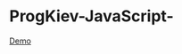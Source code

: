# ProgKiev-JavaScript-
[Demo](https://nichteros.github.io/ProgKiev-JavaScript-/Lesson%2011/HW/index.html)


